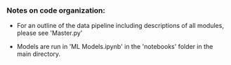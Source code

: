 ### Notes on code organization:

* For an outline of the data pipeline including descriptions of all modules, please see 'Master.py'

* Models are run in 'ML Models.ipynb' in the 'notebooks' folder in the main directory.
